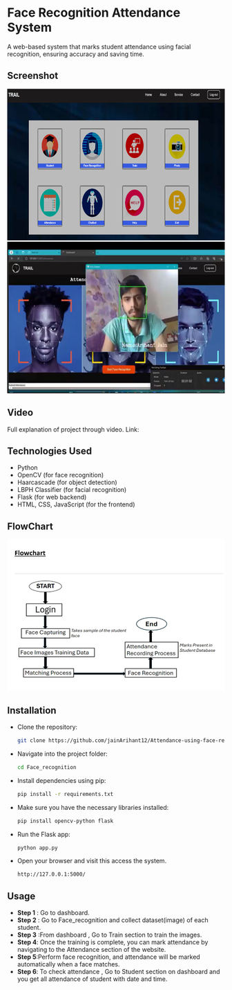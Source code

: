 # Face Recognition Attendance System

A web-based system that marks student attendance using facial recognition, ensuring accuracy and saving time.

## Screenshot
 <img src="static/Photo/Readme1.png" alt="Loading" width="600" height="350">

 <img src="static/Photo/Readme2.png" alt="Loading" width="600" height="350">
 
## Video
Full explanation of project through video.
Link: 


## Technologies Used
- Python
- OpenCV (for face recognition)
- Haarcascade (for object detection)
- LBPH Classifier (for facial recognition)
- Flask (for web backend)
- HTML, CSS, JavaScript (for the frontend)

## FlowChart
  <img src="static/Photo/Flowchart.png" alt="Loading" width="600" height="350">

## Installation

- Clone the repository:
   ```bash
   git clone https://github.com/jainArihant12/Attendance-using-face-recognition.git

- Navigate into the project folder:
   ```bash
   cd Face_recognition

- Install dependencies using pip:
   ```bash
   pip install -r requirements.txt

- Make sure you have the necessary libraries installed:
   ```bash
   pip install opencv-python flask

- Run the Flask app:
   ```bash
   python app.py

- Open your browser and visit this  access the system.
   ```bash
   http://127.0.0.1:5000/

## Usage
  
  - **Step 1** : Go to dashboard.
  - **Step 2** : Go to Face_recognition and collect dataset(image) of each student.
  - **Step 3** :From dashboard , Go to Train section to train the images.
  - **Step 4**: Once the training is complete, you can mark attendance by navigating to the Attendance section of the website.
  - **Step 5**:Perform face recognition, and attendance will be marked automatically when a face matches. 
  - **Step 6**: To check attendance , Go to Student section on dashboard and you get all attendance of student with date and time.








